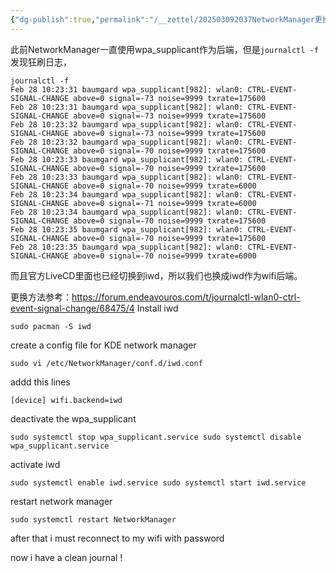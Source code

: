 ```yaml
---
{"dg-publish":true,"permalink":"/__zettel/202503092037NetworkManager更换iwd后端/","title":202503092037,"tags":["networkmanager","iwd","wpa_supplicant"],"created":"2025-03-09T20:37:11+08:00"}
---
```



此前NetworkManager一直使用wpa_supplicant作为后端，但是`journalctl -f`发现狂刷日志，

```
journalctl -f
Feb 28 10:23:31 baumgard wpa_supplicant[982]: wlan0: CTRL-EVENT-SIGNAL-CHANGE above=0 signal=-73 noise=9999 txrate=175600
Feb 28 10:23:31 baumgard wpa_supplicant[982]: wlan0: CTRL-EVENT-SIGNAL-CHANGE above=0 signal=-73 noise=9999 txrate=175600
Feb 28 10:23:32 baumgard wpa_supplicant[982]: wlan0: CTRL-EVENT-SIGNAL-CHANGE above=0 signal=-73 noise=9999 txrate=175600
Feb 28 10:23:32 baumgard wpa_supplicant[982]: wlan0: CTRL-EVENT-SIGNAL-CHANGE above=0 signal=-70 noise=9999 txrate=175600
Feb 28 10:23:33 baumgard wpa_supplicant[982]: wlan0: CTRL-EVENT-SIGNAL-CHANGE above=0 signal=-70 noise=9999 txrate=175600
Feb 28 10:23:33 baumgard wpa_supplicant[982]: wlan0: CTRL-EVENT-SIGNAL-CHANGE above=0 signal=-70 noise=9999 txrate=6000
Feb 28 10:23:34 baumgard wpa_supplicant[982]: wlan0: CTRL-EVENT-SIGNAL-CHANGE above=0 signal=-71 noise=9999 txrate=6000
Feb 28 10:23:34 baumgard wpa_supplicant[982]: wlan0: CTRL-EVENT-SIGNAL-CHANGE above=0 signal=-70 noise=9999 txrate=175600
Feb 28 10:23:35 baumgard wpa_supplicant[982]: wlan0: CTRL-EVENT-SIGNAL-CHANGE above=0 signal=-70 noise=9999 txrate=175600
Feb 28 10:23:35 baumgard wpa_supplicant[982]: wlan0: CTRL-EVENT-SIGNAL-CHANGE above=0 signal=-70 noise=9999 txrate=6000
```

而且官方LiveCD里面也已经切换到iwd，所以我们也换成iwd作为wifi后端。

更换方法参考：https://forum.endeavouros.com/t/journalctl-wlan0-ctrl-event-signal-change/68475/4
Install iwd

`sudo pacman -S iwd`

create a config file for KDE network manager

`sudo vi /etc/NetworkManager/conf.d/iwd.conf`

addd this lines

`[device] wifi.backend=iwd`

deactivate the wpa_supplicant

`sudo systemctl stop wpa_supplicant.service sudo systemctl disable wpa_supplicant.service`

activate iwd

`sudo systemctl enable iwd.service sudo systemctl start iwd.service`

restart network manager

`sudo systemctl restart NetworkManager`

after that i must reconnect to my wifi with password

now i have a clean journal !
